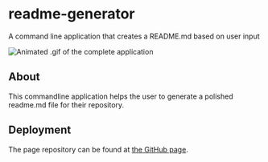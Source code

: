 # readme-generator
A command line application that creates a README.md based on user input

![Animated .gif of the complete application](https://github.com/chriseld/readme-generator/blob/master/assets/readme.gif)

## About
This commandline application helps the user to generate a polished readme.md file for their repository.

## Deployment

The page repository can be found at [the GitHub page](https://github.com/chriseld/readme-generator).